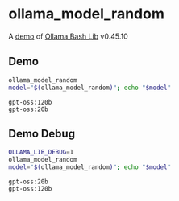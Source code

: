 # ollama_model_random

A [demo](../README.md#demos) of [Ollama Bash Lib](https://github.com/attogram/ollama-bash-lib) v0.45.10

## Demo

```bash
ollama_model_random
model="$(ollama_model_random)"; echo "$model"
```
```
gpt-oss:120b
gpt-oss:20b
```

## Demo Debug

```bash
OLLAMA_LIB_DEBUG=1
ollama_model_random
model="$(ollama_model_random)"; echo "$model"
```
```
gpt-oss:20b
gpt-oss:120b
```
